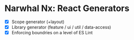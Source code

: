 # Narwhal Nx: React Generators

- [x] Scope generator (+layout)
- [x] Library generator (feature / ui / util / data-access)
- [x] Enforcing boundries on a level of ES Lint 
